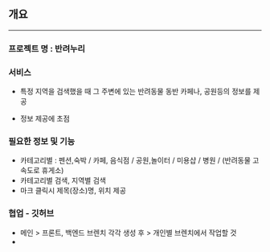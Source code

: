 ## 개요

---

### 프로젝트 명 : 반려누리

### 서비스

- 특정 지역을 검색했을 때 그 주변에 있는 반려동물 동반 카페나, 공원등의 정보를 제공

- 정보 제공에 초점

### 필요한 정보 및 기능

- 카테고리별 : 펜션,숙박 / 카페, 음식점 / 공원,놀이터 / 미용샵 / 병원 / (반려동물 고속도로 휴게소)
- 카테고리별 검색, 지역별 검색
- 마크 클릭시 제목(장소)명, 위치 제공

### 협업 - 깃허브

- 메인 > 프론트, 백엔드 브렌치 각각 생성 후 > 개인별 브렌치에서 작업할 것
- 
